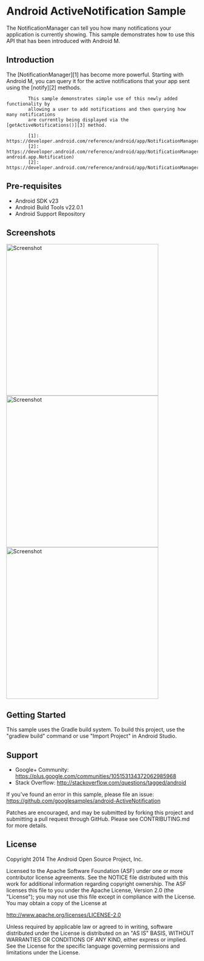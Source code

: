 
Android ActiveNotification Sample
===================================

The NotificationManager can tell you how many notifications your application is
            currently showing. This sample demonstrates how to use this API that has been
            introduced with Android M.

Introduction
------------

The [NotificationManager][1] has become more powerful.
            Starting with Android M, you can query it for the active notifications that
            your app sent using the [notify][2] methods.

            This sample demonstrates simple use of this newly added functionality by
            allowing a user to add notifications and then querying how many notifications
            are currently being displayed via the [getActiveNotifications()][3] method.

            [1]: https://developer.android.com/reference/android/app/NotificationManager.html
            [2]: https://developer.android.com/reference/android/app/NotificationManager.html#notify(int, android.app.Notification)
            [2]: https://developer.android.com/reference/android/app/NotificationManager.html#getActiveNotifications()

Pre-requisites
--------------

- Android SDK v23
- Android Build Tools v22.0.1
- Android Support Repository

Screenshots
-------------

<img src="screenshots/screenshot01.png" height="400" alt="Screenshot"/> <img src="screenshots/screenshot02.png" height="400" alt="Screenshot"/> <img src="screenshots/screenshot03.png" height="400" alt="Screenshot"/> 

Getting Started
---------------

This sample uses the Gradle build system. To build this project, use the
"gradlew build" command or use "Import Project" in Android Studio.

Support
-------

- Google+ Community: https://plus.google.com/communities/105153134372062985968
- Stack Overflow: http://stackoverflow.com/questions/tagged/android

If you've found an error in this sample, please file an issue:
https://github.com/googlesamples/android-ActiveNotification

Patches are encouraged, and may be submitted by forking this project and
submitting a pull request through GitHub. Please see CONTRIBUTING.md for more details.

License
-------

Copyright 2014 The Android Open Source Project, Inc.

Licensed to the Apache Software Foundation (ASF) under one or more contributor
license agreements.  See the NOTICE file distributed with this work for
additional information regarding copyright ownership.  The ASF licenses this
file to you under the Apache License, Version 2.0 (the "License"); you may not
use this file except in compliance with the License.  You may obtain a copy of
the License at

http://www.apache.org/licenses/LICENSE-2.0

Unless required by applicable law or agreed to in writing, software
distributed under the License is distributed on an "AS IS" BASIS, WITHOUT
WARRANTIES OR CONDITIONS OF ANY KIND, either express or implied.  See the
License for the specific language governing permissions and limitations under
the License.
